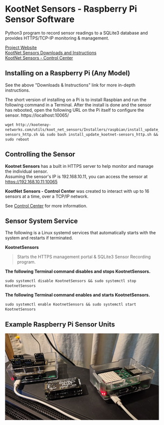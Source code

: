 # KootNet Sensors - Raspberry Pi Sensor Software
Python3 program to record sensor readings to a SQLite3 database and provides HTTPS/TCP-IP monitoring & management.

[Project Website](http://kootenay-networks.com/?page_id=170)  
[KootNet Sensors Downloads and Instructions](http://kootenay-networks.com/?page_id=236)  
[KootNet Sensors - Control Center](https://github.com/chad-ermacora/sensor-control-center)

Installing on a Raspberry Pi (Any Model)
-------------------------

See the above "Downloads & Instructions" link for more in-depth instructions.

The short version of installing on a Pi is to install Raspbian and run the following command in a Terminal. 
After the install is done and the sensor has rebooted, open the following URL on the Pi itself to configure the sensor.
https://localhost:10065/

```
wget http://kootenay-networks.com/utils/koot_net_sensors/Installers/raspbian/install_update_kootnet-sensors_http.sh && sudo bash install_update_kootnet-sensors_http.sh && sudo reboot
```


Controlling the Sensor
-------------------------

**Kootnet Sensors** has a built in HTTPS server to help monitor and manage the individual sensor.  
Assuming the sensor's IP is 192.168.10.11, you can access the sensor at https://192.168.10.11:10065

**KootNet Sensors - Control Center** was created to interact with up to 16 sensors at a time, over a TCP/IP network.

See [Control Center](https://github.com/chad-ermacora/sensor-control-center) for more information.


Sensor System Service
----------

The following is a Linux systemd services that automatically starts with the system and restarts if terminated. 

**KootnetSensors**
>Starts the HTTPS management portal & SQLite3 Sensor Recording program.

**The following Terminal command disables and stops KootnetSensors.**
```
sudo systemctl disable KootnetSensors && sudo systemctl stop KootnetSensors
```
**The following Terminal command enables and starts KootnetSensors.**
```
sudo systemctl enable KootnetSensors && sudo systemctl start KootnetSensors
```
Example Raspberry Pi Sensor Units
---------------------
![KootNet Sensors - Raspberry Pi Sensors](extras/SensorHardware.jpg "Raspberry Pi Sensors")

